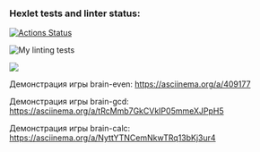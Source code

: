 ### Hexlet tests and linter status:
[![Actions Status](https://github.com/Maksimowwwich/python-project-lvl1/workflows/hexlet-check/badge.svg)](https://github.com/Maksimowwwich/python-project-lvl1/actions)

![My linting tests](https://github.com/Maksimowwwich/python-project-lvl1/actions/workflows/python-package.yml/badge.svg)


<a href="https://codeclimate.com/github/codeclimate/codeclimate/maintainability"><img src="https://api.codeclimate.com/v1/badges/a99a88d28ad37a79dbf6/maintainability" /></a>

Демонстрация игры brain-even:
https://asciinema.org/a/409177

Демонстрация игры brain-gcd:
https://asciinema.org/a/tRcMmb7GkCVkIP05mmeXJPpH5

Демонстрация игры brain-calc:
https://asciinema.org/a/NyttYTNCemNkwTRq13bKj3ur4
